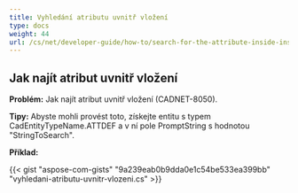```yaml
---
title: Vyhledání atributu uvnitř vložení
type: docs
weight: 44
url: /cs/net/developer-guide/how-to/search-for-the-attribute-inside-insert/
---
```


## **Jak najít atribut uvnitř vložení**

**Problém:** Jak najít atribut uvnitř vložení (CADNET-8050).

**Tipy:**  Abyste mohli provést toto, získejte entitu s typem CadEntityTypeName.ATTDEF a v ní pole PromptString s hodnotou "StringToSearch".

**Příklad:**

{{< gist "aspose-com-gists" "9a239eab0b9dda0e1c54be533ea399bb" "vyhledani-atributu-uvnitr-vlozeni.cs" >}}
